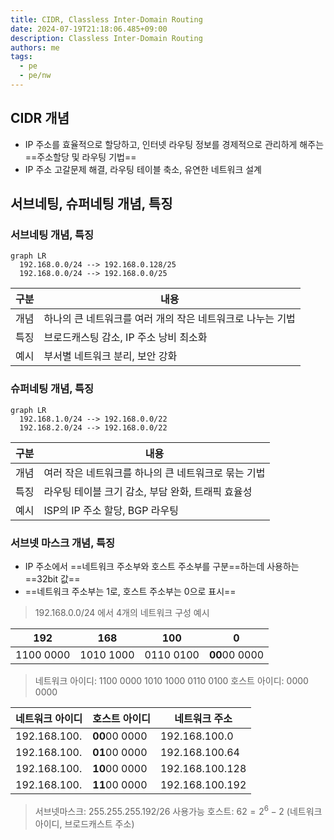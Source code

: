 ```yaml
---
title: CIDR, Classless Inter-Domain Routing
date: 2024-07-19T21:18:06.485+09:00
description: Classless Inter-Domain Routing
authors: me
tags: 
  - pe
  - pe/nw
---
```


## CIDR 개념

- IP 주소를 효율적으로 할당하고, 인터넷 라우팅 정보를 경제적으로 관리하게 해주는 ==주소할당 및 라우팅 기법==
- IP 주소 고갈문제 해결, 라우팅 테이블 축소, 유연한 네트워크 설계

## 서브네팅, 슈퍼네팅 개념, 특징

### 서브네팅 개념, 특징

```mermaid
graph LR
  192.168.0.0/24 --> 192.168.0.128/25
  192.168.0.0/24 --> 192.168.0.0/25
```

| 구분 | 내용 |
| --- | --- |
| 개념 | 하나의 큰 네트워크를 여러 개의 작은 네트워크로 나누는 기법 |
| 특징 | 브로드캐스팅 감소, IP 주소 낭비 최소화 |
| 예시 | 부서별 네트워크 분리, 보안 강화 |

### 슈퍼네팅 개념, 특징

```mermaid
graph LR
  192.168.1.0/24 --> 192.168.0.0/22
  192.168.2.0/24 --> 192.168.0.0/22
```

| 구분 | 내용 |
| --- | --- |
| 개념 | 여러 작은 네트워크를 하나의 큰 네트워크로 묶는 기법 |
| 특징 | 라우팅 테이블 크기 감소, 부담 완화, 트래픽 효율성 |
| 예시 | ISP의 IP 주소 할당, BGP 라우팅 |

### 서브넷 마스크 개념, 특징

- IP 주소에서 ==네트워크 주소부와 호스트 주소부를 구분==하는데 사용하는 ==32bit 값==
- ==네트워크 주소부는 1로, 호스트 주소부는 0으로 표시==

> 192.168.0.0/24 에서 4개의 네트워크 구성 예시

| 192 | 168 | 100 | 0 |
| --- | --- | --- | --- |
| 1100 0000 | 1010 1000 | 0110 0100 | **00**00 0000 |

> 네트워크 아이디: 1100 0000 1010 1000 0110 0100
> 호스트 아이디: 0000 0000

| 네트워크 아이디 | 호스트 아이디 | 네트워크 주소 |
| --- | --- | --- |
| 192.168.100. | **00**00 0000 | 192.168.100.0 |
| 192.168.100. | **01**00 0000 | 192.168.100.64 |
| 192.168.100. | **10**00 0000 | 192.168.100.128 |
| 192.168.100. | **11**00 0000 | 192.168.100.192 |

> 서브넷마스크: 255.255.255.192/26
> 사용가능 호스트: $62 = 2^6 - 2$ (네트워크 아이디, 브로드캐스트 주소)
